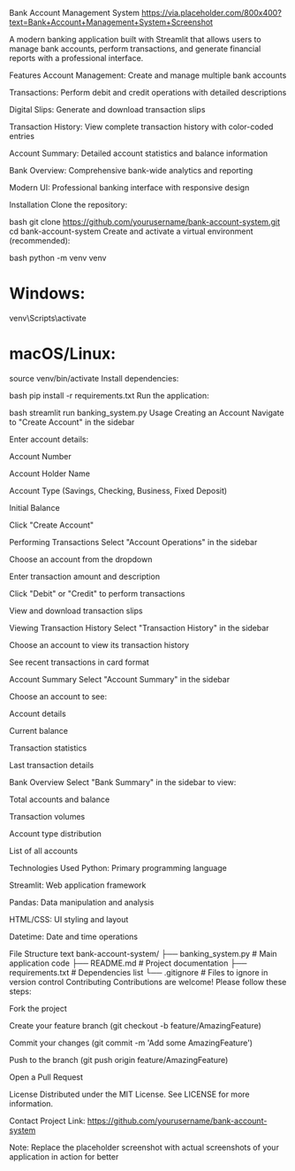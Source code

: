 Bank Account Management System
https://via.placeholder.com/800x400?text=Bank+Account+Management+System+Screenshot

A modern banking application built with Streamlit that allows users to manage bank accounts, perform transactions, and generate financial reports with a professional interface.

Features
Account Management: Create and manage multiple bank accounts

Transactions: Perform debit and credit operations with detailed descriptions

Digital Slips: Generate and download transaction slips

Transaction History: View complete transaction history with color-coded entries

Account Summary: Detailed account statistics and balance information

Bank Overview: Comprehensive bank-wide analytics and reporting

Modern UI: Professional banking interface with responsive design

Installation
Clone the repository:

bash
git clone https://github.com/yourusername/bank-account-system.git
cd bank-account-system
Create and activate a virtual environment (recommended):

bash
python -m venv venv
# Windows:
venv\Scripts\activate
# macOS/Linux:
source venv/bin/activate
Install dependencies:

bash
pip install -r requirements.txt
Run the application:

bash
streamlit run banking_system.py
Usage
Creating an Account
Navigate to "Create Account" in the sidebar

Enter account details:

Account Number

Account Holder Name

Account Type (Savings, Checking, Business, Fixed Deposit)

Initial Balance

Click "Create Account"

Performing Transactions
Select "Account Operations" in the sidebar

Choose an account from the dropdown

Enter transaction amount and description

Click "Debit" or "Credit" to perform transactions

View and download transaction slips

Viewing Transaction History
Select "Transaction History" in the sidebar

Choose an account to view its transaction history

See recent transactions in card format

Account Summary
Select "Account Summary" in the sidebar

Choose an account to see:

Account details

Current balance

Transaction statistics

Last transaction details

Bank Overview
Select "Bank Summary" in the sidebar to view:

Total accounts and balance

Transaction volumes

Account type distribution

List of all accounts

Technologies Used
Python: Primary programming language

Streamlit: Web application framework

Pandas: Data manipulation and analysis

HTML/CSS: UI styling and layout

Datetime: Date and time operations

File Structure
text
bank-account-system/
├── banking_system.py       # Main application code
├── README.md               # Project documentation
├── requirements.txt        # Dependencies list
└── .gitignore              # Files to ignore in version control
Contributing
Contributions are welcome! Please follow these steps:

Fork the project

Create your feature branch (git checkout -b feature/AmazingFeature)

Commit your changes (git commit -m 'Add some AmazingFeature')

Push to the branch (git push origin feature/AmazingFeature)

Open a Pull Request

License
Distributed under the MIT License. See LICENSE for more information.

Contact
Project Link: https://github.com/yourusername/bank-account-system

Note: Replace the placeholder screenshot with actual screenshots of your application in action for better 
